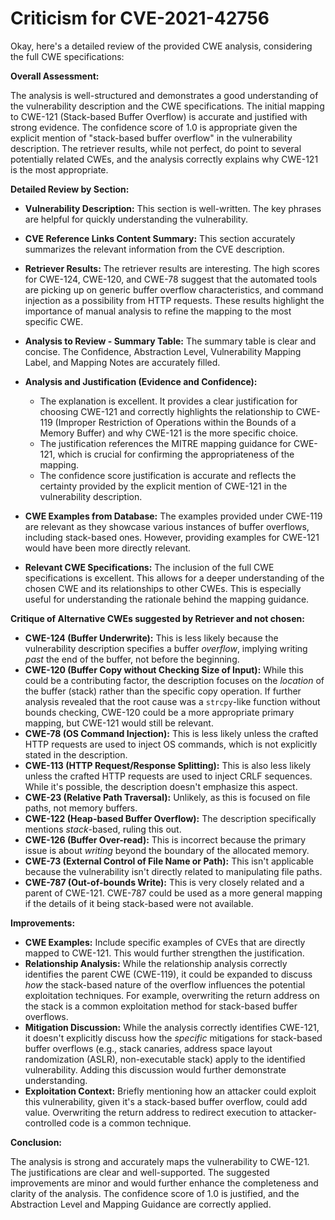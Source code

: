 # Criticism for CVE-2021-42756

Okay, here's a detailed review of the provided CWE analysis, considering the full CWE specifications:

**Overall Assessment:**

The analysis is well-structured and demonstrates a good understanding of the vulnerability description and the CWE specifications. The initial mapping to CWE-121 (Stack-based Buffer Overflow) is accurate and justified with strong evidence. The confidence score of 1.0 is appropriate given the explicit mention of "stack-based buffer overflow" in the vulnerability description. The retriever results, while not perfect, do point to several potentially related CWEs, and the analysis correctly explains why CWE-121 is the most appropriate.

**Detailed Review by Section:**

*   **Vulnerability Description:** This section is well-written. The key phrases are helpful for quickly understanding the vulnerability.
*   **CVE Reference Links Content Summary:** This section accurately summarizes the relevant information from the CVE description.
*   **Retriever Results:** The retriever results are interesting. The high scores for CWE-124, CWE-120, and CWE-78 suggest that the automated tools are picking up on generic buffer overflow characteristics, and command injection as a possibility from HTTP requests. These results highlight the importance of manual analysis to refine the mapping to the most specific CWE.
*   **Analysis to Review - Summary Table:** The summary table is clear and concise. The Confidence, Abstraction Level, Vulnerability Mapping Label, and Mapping Notes are accurately filled.

*   **Analysis and Justification (Evidence and Confidence):**
    *   The explanation is excellent. It provides a clear justification for choosing CWE-121 and correctly highlights the relationship to CWE-119 (Improper Restriction of Operations within the Bounds of a Memory Buffer) and why CWE-121 is the more specific choice.
    *   The justification references the MITRE mapping guidance for CWE-121, which is crucial for confirming the appropriateness of the mapping.
    *   The confidence score justification is accurate and reflects the certainty provided by the explicit mention of CWE-121 in the vulnerability description.

*   **CWE Examples from Database:** The examples provided under CWE-119 are relevant as they showcase various instances of buffer overflows, including stack-based ones. However, providing examples for CWE-121 would have been more directly relevant.

*   **Relevant CWE Specifications:** The inclusion of the full CWE specifications is excellent. This allows for a deeper understanding of the chosen CWE and its relationships to other CWEs. This is especially useful for understanding the rationale behind the mapping guidance.

**Critique of Alternative CWEs suggested by Retriever and not chosen:**

*   **CWE-124 (Buffer Underwrite):** This is less likely because the vulnerability description specifies a buffer *overflow*, implying writing *past* the end of the buffer, not before the beginning.
*   **CWE-120 (Buffer Copy without Checking Size of Input):** While this could be a contributing factor, the description focuses on the *location* of the buffer (stack) rather than the specific copy operation. If further analysis revealed that the root cause was a `strcpy`-like function without bounds checking, CWE-120 could be a more appropriate primary mapping, but CWE-121 would still be relevant.
*   **CWE-78 (OS Command Injection):** This is less likely unless the crafted HTTP requests are used to inject OS commands, which is not explicitly stated in the description.
*   **CWE-113 (HTTP Request/Response Splitting):** This is also less likely unless the crafted HTTP requests are used to inject CRLF sequences. While it's possible, the description doesn't emphasize this aspect.
*   **CWE-23 (Relative Path Traversal):** Unlikely, as this is focused on file paths, not memory buffers.
*   **CWE-122 (Heap-based Buffer Overflow):** The description specifically mentions *stack*-based, ruling this out.
*   **CWE-126 (Buffer Over-read):** This is incorrect because the primary issue is about *writing* beyond the boundary of the allocated memory.
*   **CWE-73 (External Control of File Name or Path):** This isn't applicable because the vulnerability isn't directly related to manipulating file paths.
*   **CWE-787 (Out-of-bounds Write):** This is very closely related and a parent of CWE-121. CWE-787 could be used as a more general mapping if the details of it being stack-based were not available.

**Improvements:**

*   **CWE Examples:** Include specific examples of CVEs that are directly mapped to CWE-121. This would further strengthen the justification.
*   **Relationship Analysis:**  While the relationship analysis correctly identifies the parent CWE (CWE-119), it could be expanded to discuss *how* the stack-based nature of the overflow influences the potential exploitation techniques. For example, overwriting the return address on the stack is a common exploitation method for stack-based buffer overflows.
*   **Mitigation Discussion:** While the analysis correctly identifies CWE-121, it doesn't explicitly discuss how the *specific* mitigations for stack-based buffer overflows (e.g., stack canaries, address space layout randomization (ASLR), non-executable stack) apply to the identified vulnerability. Adding this discussion would further demonstrate understanding.
*   **Exploitation Context:** Briefly mentioning how an attacker could exploit this vulnerability, given it's a stack-based buffer overflow, could add value. Overwriting the return address to redirect execution to attacker-controlled code is a common technique.

**Conclusion:**

The analysis is strong and accurately maps the vulnerability to CWE-121. The justifications are clear and well-supported. The suggested improvements are minor and would further enhance the completeness and clarity of the analysis. The confidence score of 1.0 is justified, and the Abstraction Level and Mapping Guidance are correctly applied.
